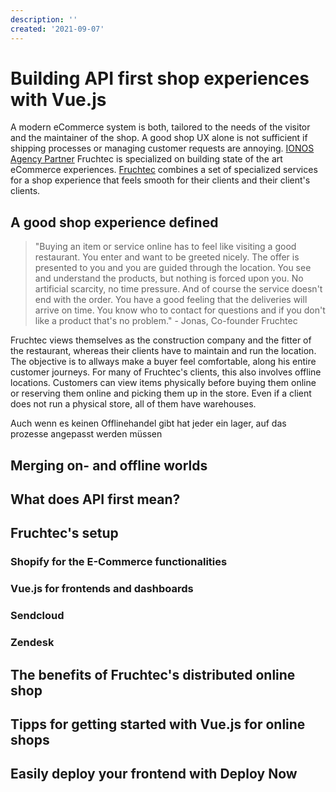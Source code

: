 ```yaml
---
description: ''
created: '2021-09-07'
---
```


# Building API first shop experiences with Vue.js 

A modern eCommerce system is both, tailored to the needs of the visitor and the maintainer of the shop. A good shop UX alone is not sufficient if shipping processes or managing customer requests are annoying. [IONOS Agency Partner](https://www.ionos.com/agency-partner) Fruchtec is specialized on building state of the art eCommerce experiences. [Fruchtec](https://www.fruchtec.de/) combines a set of specialized services for a shop experience that feels smooth for their clients and their client's clients. 

## A good shop experience defined

> "Buying an item or service online has to feel like visiting a good restaurant. You enter and want to be greeted nicely. The offer is presented to you and you are guided through the location. You see and understand the products, but nothing is forced upon you. No artificial scarcity, no time pressure. And of course the service doesn't end with the order. You have a good feeling that the deliveries will arrive on time. You know who to contact for questions and if you don't like a product that's no problem." - Jonas, Co-founder Fruchtec

Fruchtec views themselves as the construction company and the fitter of the restaurant, whereas their clients have to maintain and run the location. The objective is to allways make a buyer feel comfortable, along his entire customer journeys. For many of Fruchtec's clients, this also involves offline locations. Customers can view items physically before buying them online or reserving them online and picking them up in the store. Even if a client does not run a physical store, all of them have warehouses. 

Auch wenn es keinen Offlinehandel gibt hat jeder ein lager, auf das prozesse angepasst werden müssen

## Merging on- and offline worlds



## What does API first mean?

## Fruchtec's setup
### Shopify for the E-Commerce functionalities 
### Vue.js for frontends and dashboards
### Sendcloud
### Zendesk

## The benefits of Fruchtec's distributed online shop

## Tipps for getting started with Vue.js for online shops 

## Easily deploy your frontend with Deploy Now



